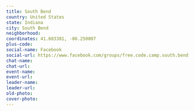 ```yaml
---
title: South Bend
country: United States
state: Indiana
city: South Bend
neighborhood: 
coordinates: 41.683381, -86.250007
plus-code:
social-name: Facebook
social-url: https://www.facebook.com/groups/free.code.camp.south.bend
chat-name:
chat-url:
event-name:
event-url:
leader-name:
leader-url:
old-photo: 
cover-photo:
---
```

